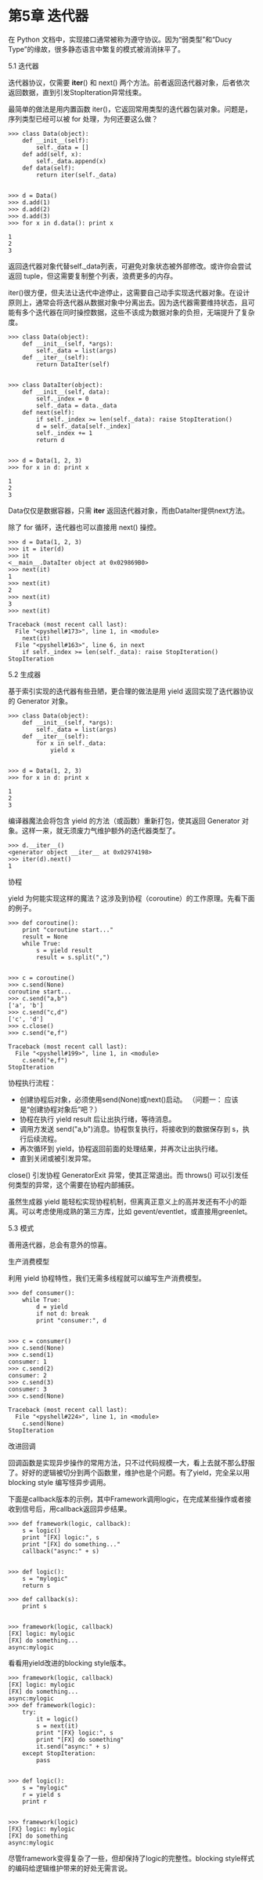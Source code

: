 # 第5章 迭代器

在 Python 文档中，实现接口通常被称为遵守协议。因为“弱类型”和“Ducy Type”的缘故，很多静态语言中繁复的模式被消消抹平了。

5.1 迭代器

迭代器协议，仅需要 __iter__() 和 next() 两个方法。前者返回迭代器对象，后者依次返回数据，直到引发StopIteration异常线束。

最简单的做法是用内置函数 iter()，它返回常用类型的迭代器包装对象。问题是，序列类型已经可以被 for 处理，为何还要这么做？

```
>>> class Data(object):
	def __init__(self):
		self._data = []
	def add(self, x):
		self._data.append(x)
	def data(self):
		return iter(self._data)

	
>>> d = Data()
>>> d.add(1)
>>> d.add(2)
>>> d.add(3)
>>> for x in d.data(): print x

1
2
3
```

返回迭代器对象代替self._data列表，可避免对象状态被外部修改。或许你会尝试返回 tuple，但这需要复制整个列表，浪费更多的内存。

iter()很方便，但夫法让迭代中途停止，这需要自己动手实现迭代器对象。在设计原则上，通常会将迭代器从数据对象中分离出去。因为迭代器需要维持状态，且可能有多个迭代器在同时操控数据，这些不该成为数据对象的负担，无端提升了复杂度。

```
>>> class Data(object):
	def __init__(self, *args):
		self._data = list(args)
	def __iter__(self):
		return DataIter(self)

	
>>> class DataIter(object):
	def __init__(self, data):
		self._index = 0
		self._data = data._data
	def next(self):
		if self._index >= len(self._data): raise StopIteration()
		d = self._data[self._index]
		self._index += 1
		return d

	
>>> d = Data(1, 2, 3)
>>> for x in d: print x

1
2
3
```

Data仅仅是数据容器，只需 __iter__ 返回迭代器对象，而由DataIter提供next方法。

除了 for 循环，迭代器也可以直接用 next() 操控。

```
>>> d = Data(1, 2, 3)
>>> it = iter(d)
>>> it
<__main__.DataIter object at 0x029869B0>
>>> next(it)
1
>>> next(it)
2
>>> next(it)
3
>>> next(it)

Traceback (most recent call last):
  File "<pyshell#173>", line 1, in <module>
    next(it)
  File "<pyshell#163>", line 6, in next
    if self._index >= len(self._data): raise StopIteration()
StopIteration
```

5.2 生成器

基于索引实现的迭代器有些丑陋，更合理的做法是用 yield 返回实现了迭代器协议的 Generator 对象。

```
>>> class Data(object):
	def __init__(self, *args):
		self._data = list(args)
	def __iter__(self):
		for x in self._data:
			yield x

			
>>> d = Data(1, 2, 3)
>>> for x in d: print x

1
2
3
```

编译器魔法会将包含 yield 的方法（或函数）重新打包，使其返回 Generator 对象。这样一来，就无须废力气维护额外的迭代器类型了。

```
>>> d.__iter__()
<generator object __iter__ at 0x02974198>
>>> iter(d).next()
1
```

协程

yield 为何能实现这样的魔法？这涉及到协程（coroutine）的工作原理。先看下面的例子。

```
>>> def coroutine():
	print "coroutine start..."
	result = None
	while True:
		s = yield result
		result = s.split(",")

		
>>> c = coroutine()
>>> c.send(None)
coroutine start...
>>> c.send("a,b")
['a', 'b']
>>> c.send("c,d")
['c', 'd']
>>> c.close()
>>> c.send("e,f")

Traceback (most recent call last):
  File "<pyshell#199>", line 1, in <module>
    c.send("e,f")
StopIteration
```

协程执行流程：
* 创建协程后对象，必须使用send(None)或next()启动。
（问题一： 应该是“创建协程对象后”吧？）
* 协程在执行 yield result 后让出执行绪，等待消息。
* 调用方发送 send("a,b")消息。协程恢复执行，将接收到的数据保存到 s，执行后续流程。
* 再次循环到 yield，协程返回前面的处理结果，并再次让出执行绪。
* 直到关闭或被引发异常。

close() 引发协程 GeneratorExit 异常，使其正常退出。而 throws() 可以引发任何类型的异常，这个需要在协程内部捕获。

虽然生成器 yield 能轻松实现协程机制，但离真正意义上的高并发还有不小的距离。可以考虑使用成熟的第三方库，比如 gevent/eventlet，或直接用greenlet。

5.3 模式

善用迭代器，总会有意外的惊喜。

生产消费模型

利用 yield 协程特性，我们无需多线程就可以编写生产消费模型。

```
>>> def consumer():
	while True:
		d = yield
		if not d: break
		print "consumer:", d

		
>>> c = consumer()
>>> c.send(None)
>>> c.send(1)
consumer: 1
>>> c.send(2)
consumer: 2
>>> c.send(3)
consumer: 3
>>> c.send(None)

Traceback (most recent call last):
  File "<pyshell#224>", line 1, in <module>
    c.send(None)
StopIteration
```

改进回调

回调函数是实现异步操作的常用方法，只不过代码规模一大，看上去就不那么舒服了。好好的逻辑被切分到两个函数里，维护也是个问题。有了yield，完全呆以用blocking style 编写怪异步调用。

下面是callback版本的示例，其中Framework调用logic，在完成某些操作或者接收到信号后，用callback返回异步结果。

```
>>> def framework(logic, callback):
	s = logic()
	print "[FX] logic:", s
	print "[FX] do something..."
	callback("async:" + s)

	
>>> def logic():
	s = "mylogic"
	return s

>>> def callback(s):
	print s

	
>>> framework(logic, callback)
[FX] logic: mylogic
[FX] do something...
async:mylogic
```

看看用yield改进的blocking style版本。

```
>>> framework(logic, callback)
[FX] logic: mylogic
[FX] do something...
async:mylogic
>>> def framework(logic):
	try:
		it = logic()
		s = next(it)
		print "[FX} logic:", s
		print "[FX] do something"
		it.send("async:" + s)
	except StopIteration:
		pass

	
>>> def logic():
	s = "mylogic"
	r = yield s
	print r

	
>>> framework(logic)
[FX} logic: mylogic
[FX] do something
async:mylogic
```

尽管framework变得复杂了一些，但却保持了logic的完整性。blocking style样式的编码给逻辑维护带来的好处无需言说。


